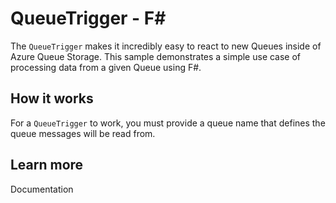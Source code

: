 # QueueTrigger - F<span>#</span>

The `QueueTrigger` makes it incredibly easy to react to new Queues inside of Azure Queue Storage. This sample demonstrates a simple use case of processing data from a given Queue using F#.

## How it works

For a `QueueTrigger` to work, you must provide a queue name that defines the queue messages will be read from.

## Learn more

<TODO> Documentation
